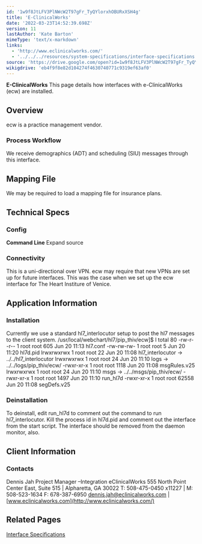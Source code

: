 ```yaml
---
id: '1w9f8JtLFV3PlNWcW2T97gFr_TyQYlorxhOBURxXSH4g'
title: 'E-ClinicalWorks'
date: '2022-03-23T14:52:39.698Z'
version: 11
lastAuthor: 'Kate Barton'
mimeType: 'text/x-markdown'
links:
  - 'http://www.eclinicalworks.com/'
  - '../../../resources/system-specifications/interface-specifications.md'
source: 'https://drive.google.com/open?id=1w9f8JtLFV3PlNWcW2T97gFr_TyQYlorxhOBURxXSH4g'
wikigdrive: 'eb4f9f8e82d104274f4630740771c9319ef63af0'
---
```

**E-ClinicalWorks**
This page details how interfaces with e-ClinicalWorks (ecw) are installed.

## Overview

ecw is a practice management vendor.

### Process Workflow

We receive demographics (ADT) and scheduling (SIU) messages through this interface.

## Mapping File

We may be required to load a mapping file for insurance plans.

## Technical Specs


### Config

**Command Line**  Expand source
<profile name="COMMAND_LINE">
<item name="x" value="3" />
<item name="D" value="1" />
<item name="r" value="0" />
</profile>
<profile name="TRANSLATE">
<item name="DOC_TYPES" value="0" />
<item name="DOC_LOCATIONS" value="0" />
<item name="APT_TYPES" value="1" />
<item name="APT_ROOMS" value="0" />
<item name="APT_LOCATIONS" value="1" />
<item name="PAT_ETHNICITY" value="1" />
<item name="PAT_RACE" value="1" />
<item name="OBS_CODE" value="0" />
<item name="ENC_SERV_CODES" value="0" />
<item name="ENC_LOCATIONS" value="0" />
<item name="PATIENT_LOCATIONS" value="0" />
<item name="INS_COMPANY_NAME" value="0" />
<item name="ENC_TYPES" value="1" />
</profile>
<profile name="INTERFACE">
<item name="MASTER" value="1" />
<item name="NAME" value="eCW" />
<item name="RULES_EXT" value=".v25" />
<item name="PID_FILE" value="./hl7d.pid" />
<item name="FORMAT_XTN_USE_PHONE2" value="1" />
<item name="TXA_FIGURE_SERVICE_DATE_OUT" value="0" />
<item name="XCN_REMOVE_LT_ALPHA_FROM_XID" value="0" />
<item name="USE_ACCOUNT_NUMBER_FROM_PID" value="0" />
</profile>
<profile name="HACKS">
<item name="NEURO_HACK" value="1" />
<item name="EXPERIOR_SCHEDULING_HACK" value="1" />
</profile>
<profile name="SCHEDULING">
<item name="NO_ENCOUNTERS" value="1" />
<item name="GET_COMMENTS_FROM_SCH" value="1" />
</profile>
<profile name="INTERNAL_PMR">
<item name="PARTITION" value="ECW" />
<item name="FEILD" value="4" />
<item name="TRIM_LEADING_ALPHA" value="0" />
<item name="ADD_LEADING_ZEROS" value="0" />
<item name="ADD_TRAILING_ZEROS" value="0" />
</profile>
<profile name="EXTERNAL_PMR">
<item name="PARTITION" value="MR" />
<item name="FEILD" value="2" />
<item name="TRIM_LEADING_ALPHA" value="1" />
<item name="TRIM_LEADING_ZEROS" value="0" />
<item name="ADD_LEADING_ZEROS" value="0" />
<item name="ADD_TRAILING_ZEROS" value="0" />
</profile>
<profile name="ATTENDING_USER">
<item name="PROCESS" value="1" />
<item name="DEPT" value="Physicians" />
<item name="STATUS" value="2" />
<item name="PASSWD" value="" />
<item name="OPTIONS" value="5" />
</profile>
<profile name="ADMITTING_USER">
<item name="DEPT" value="Physicians" />
<item name="STATUS" value="2" />
<item name="PASSWD" value="" />
<item name="OPTIONS" value="4" />
</profile>
<profile name="SCHEDULED_USER">
<item name="DEPT" value="Physicians" />
<item name="STATUS" value="2" />
<item name="PASSWD" value="" />
<item name="OPTIONS" value="4" />
</profile>
<profile name="REFERRING_USER">
<item name="PROCESS" value="1" />
<item name="DEPT" value="Referring Physicians" />
<item name="STATUS" value="2" />
<item name="PASSWD" value="" />
<item name="OPTIONS" value="5" />
</profile>
<profile name="FAMILY_USER">
<item name="PROCESS" value="0" />
<item name="DEPT" value="Referring Physicians" />
<item name="STATUS" value="2" />
<item name="PASSWD" value="" />
<item name="OPTIONS" value="5" />
</profile>
<profile name="ORIGINATOR_USER">
<item name="PROCESS" value="1" />
<item name="DEPT" value="Physicians" />
<item name="STATUS" value="2" />
<item name="PASSWD" value="" />
<item name="OPTIONS" value="0" />
</profile>
</interface>

### Connectivity

This is a uni-directional over VPN. ecw may require that new VPNs are set up for future interfaces. This was the case when we set up the ecw interface for The Heart Institure of Venice.

## Application Information


### Installation

Currently we use a standard hl7_interlocutor setup to post the hl7 messages to the client system.
/usr/local/webchart/hl7/pip_thiv/ecw]$ l
total 80
-rw-r--r-- 1 root root   605 Jun 20 11:13 hl7.conf
-rw-rw-rw- 1 root root 	5 Jun 20 11:20 hl7d.pid
lrwxrwxrwx 1 root root	22 Jun 20 11:08 hl7_interlocutor -> ../../hl7_interlocutor
lrwxrwxrwx 1 root root	24 Jun 20 11:10 logs -> ../../logs/pip_thiv/ecw/
-rwxr-xr-x 1 root root  1118 Jun 20 11:08 msgRules.v25
lrwxrwxrwx 1 root root	24 Jun 20 11:10 msgs -> ../../msgs/pip_thiv/ecw/
-rwxr-xr-x 1 root root  1497 Jun 20 11:10 run_hl7d
-rwxr-xr-x 1 root root 62558 Jun 20 11:08 segDefs.v25

### Deinstallation

To deinstall, edit run_hl7d to comment out the command to run hl7_interlocutor. Kill the process id in hl7d.pid and comment out the interface from the start script. The interface should be removed from the daemon monitor, also.

## Client Information


### Contacts

Dennis Jah Project Manager –Integration eClinicalWorks 555 North Point Center East, Suite 515 | Alpharetta, GA 30022 T: 508-475-0450 x11227 | M: 508-523-1634 F: 678-387-6950 dennis.jah@eclinicalworks.com |[ ](http://www.eclinicalworks.com/)[www.eclinicalworks.com](http://www.eclinicalworks.com/)

## Related Pages

[Interface Specifications](../../../resources/system-specifications/interface-specifications.md)


